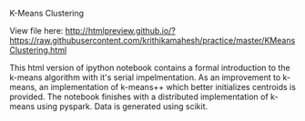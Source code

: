 K-Means Clustering

View file here: http://htmlpreview.github.io/?https://raw.githubusercontent.com/krithikamahesh/practice/master/KMeansClustering.html
  
  This html version of ipython notebook contains a formal introduction to the k-means algorithm with it's serial impelmentation.
  As an improvement to k-means, an implementation of k-means++ which better initializes centroids is provided. 
  The notebook finishes with a distributed implementation of k-means using pyspark.
  Data is generated using scikit.

